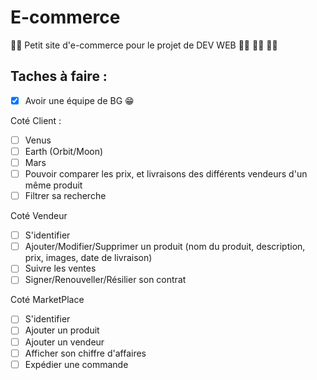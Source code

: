 # E-commerce
:man_technologist: Petit site d'e-commerce pour le projet de DEV WEB :woman_technologist: :woman_technologist: :woman_technologist:

## Taches à faire :

- [X] Avoir une équipe de BG :grin:

Coté Client :
- [ ] Venus
- [ ] Earth (Orbit/Moon)
- [ ] Mars
- [ ] Pouvoir comparer les prix, et livraisons des différents vendeurs d'un même produit
- [ ] Filtrer sa recherche

Coté Vendeur
- [ ] S'identifier
- [ ] Ajouter/Modifier/Supprimer un produit (nom du produit, description, prix, images, date de livraison)
- [ ] Suivre les ventes
- [ ] Signer/Renouveller/Résilier son contrat

Coté MarketPlace
- [ ] S'identifier
- [ ] Ajouter un produit
- [ ] Ajouter un vendeur
- [ ] Afficher son chiffre d'affaires
- [ ] Expédier une commande
